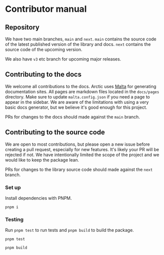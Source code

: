 # Contributor manual

## Repository

We have two main branches, `main` and `next`. `main` contains the source code of the latest published version of the library and docs. `next` contains the source code of the upcoming version.

We also have `v3` etc branch for upcoming major releases.

## Contributing to the docs

We welcome all contributions to the docs. Arctic uses [Malta](https://malta-cli.pages.dev) for generating documentation sites. All pages are markdown files located in the `docs/pages` directory. Make sure to update `malta.config.json` if you need a page to appear in the sidebar. We are aware of the limitations with using a very basic docs generator, but we believe it's good enough for this project.

PRs for changes to the docs should made against the `main` branch.

## Contributing to the source code

We are open to most contributions, but please open a new issue before creating a pull request, especially for new features. It's likely your PR will be rejected if not. We have intentionally limited the scope of the project and we would like to keep the package lean.

PRs for changes to the library source code should made against the `next` branch.

### Set up

Install dependencies with PNPM.

```
pnpm i
```

### Testing

Run `pnpm test` to run tests and `pnpm build` to build the package.

```
pnpm test

pnpm build
```
